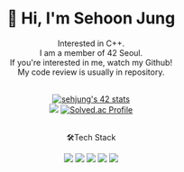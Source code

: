 <div align="center">
  
  <h1>👋 Hi, I'm Sehoon Jung</h1>
  Interested in C++.<br>
  I am a member of 42 Seoul.<br>
  If you're interested in me, watch my Github!<br>
  My code review is usually in repository.<br><br>



<a href="https://github.com/oakoudad/badge42"><img src="https://badge.mediaplus.ma/darkblue/sehjung?1337Badge=off&42Network=off&UM6P=off" alt="sehjung's 42 stats" /></a><br>
<img src="https://github-readme-stats.vercel.app/api?username=Jsen27&theme=dracula&show_icons=true" />
[![Solved.ac Profile](http://mazassumnida.wtf/api/v2/generate_badge?boj=sehoon2)](https://solved.ac/sehoon2/)

 
 <br> <!-- 개행  -->
  🛠Tech Stack
  <br>
  
  <img src="https://img.shields.io/badge/C++-00599C?style=flat-square&logo=cplusplus&logoColor=white"/>
  <img src="https://img.shields.io/badge/Node.js-339933?style=flat-square&logo=nodedotjs&logoColor=white"/>
  <img src="https://img.shields.io/badge/Nest.js-E0234E?style=flat-square&logo=nestjs&logoColor=white"/>
  <img src="https://img.shields.io/badge/JavaScript-F7DF1E?style=flat-square&logo=javascript&logoColor=white"/>
  <img src="https://img.shields.io/badge/TypeScript-3178C6?style=flat-square&logo=typescript&logoColor=white"/>




</div>
